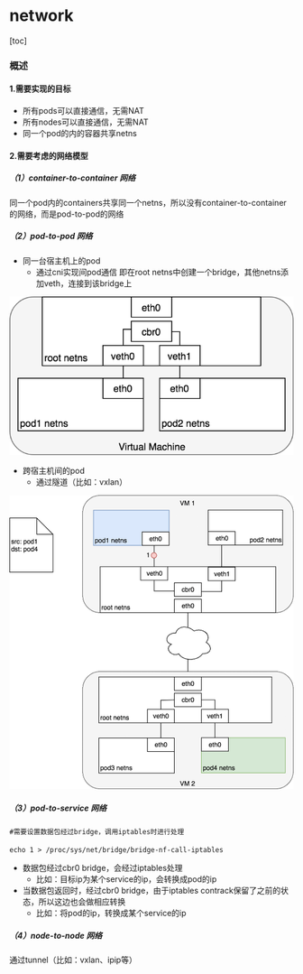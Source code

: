 # network

[toc]

### 概述

#### 1.需要实现的目标
* 所有pods可以直接通信，无需NAT
* 所有nodes可以直接通信，无需NAT
* 同一个pod的内的容器共享netns

#### 2.需要考虑的网络模型

##### （1）container-to-container 网络
同一个pod内的containers共享同一个netns，所以没有container-to-container的网络，而是pod-to-pod的网络

##### （2）pod-to-pod 网络
* 同一台宿主机上的pod
  * 通过cni实现间pod通信
    即在root netns中创建一个bridge，其他netns添加veth，连接到该bridge上

![](./imgs/pod-to-pod_01.png)

* 跨宿主机间的pod
  * 通过隧道（比如：vxlan）

![](./imgs/pod-to-pod_02.gif)

##### （3）pod-to-service 网络
```shell
#需要设置数据包经过bridge，调用iptables时进行处理

echo 1 > /proc/sys/net/bridge/bridge-nf-call-iptables
```

* 数据包经过cbr0 bridge，会经过iptables处理
  * 比如：目标ip为某个service的ip，会转换成pod的ip
* 当数据包返回时，经过cbr0 bridge，由于iptables contrack保留了之前的状态，所以这边也会做相应转换
  * 比如：将pod的ip，转换成某个service的ip


##### （4）node-to-node 网络
通过tunnel（比如：vxlan、ipip等）
